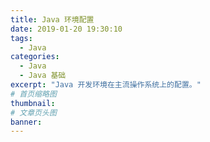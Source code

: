 ```yaml
---
title: Java 环境配置
date: 2019-01-20 19:30:10
tags:
  - Java
categories:
  - Java
  - Java 基础
excerpt: "Java 开发环境在主流操作系统上的配置。"
# 首页缩略图
thumbnail:
# 文章页头图
banner:
---
```

